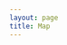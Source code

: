 ```yaml
---
layout: page
title: Map
---
```


<base target="_blank">

<object type="image/svg+xml" data="/svgs/main.txt.svg"> </object>

